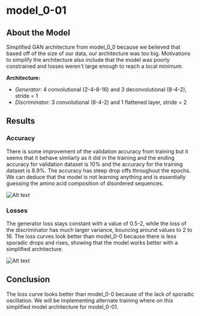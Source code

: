 # model_0-01

## About the Model
Simplified GAN architecture from model_0_0 because we believed that based off of the size of our data, our architecture 
was too big. Motivations to simplify the architecture also include that the model was poorly constrained and losses weren't
large enough to reach a local minimum. 

**Architecture:**
* _Generator_:  4 convolutional (2-4-8-16) and 3 deconvolutional (8-4-2), stride = 1
* _Discriminator_: 3 convolutional (8-4-2) and 1 flattened layer, stride = 2

## Results 
### Accuracy
There is some improvement of the validation accuracy from training but it seems that it behave similarly as it did in the 
training and the ending accuracy for validation dataset is 10% and the accuracy for the training dataset is 8.9%. The accuracy
has steep drop offs throughout the epochs. We can deduce that the model is not learning anything and is essentially guessing 
the amino acid composition of disordered sequences. 

![Alt text](/Users/SamihaMahin/PycharmProjects/predIDR/analysis/inpainting_mobidb/model_0-01/out/metrics_accuracy_model0-01.png)
### Losses
The generator loss stays constant with a value of 0.5-2, while the loss of the discriminator has much larger variance, bouncing around
values to 2 to 16. The loss curves look better than model_0-0 because there is less sporadic drops and rises, showing that the model works better
with a simplified architecture. 

![Alt text](/Users/SamihaMahin/PycharmProjects/predIDR/analysis/inpainting_mobidb/model_0-01/out/metrics_loss_model0-01.png)
## Conclusion
The loss curve looks better than model_0-0 because of the lack of sporadic oscillation. We will be implementing alternate 
training where on this simplified model architecture for model_0-01.